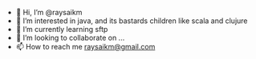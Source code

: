 - 👋 Hi, I’m @raysaikm
- 👀 I’m interested in java, and its bastards children like scala and clujure
- 🌱 I’m currently learning sftp
- 💞️ I’m looking to collaborate on ...
- 📫 How to reach me raysaikm@gmail.com

<!---
raysaikm/raysaikm is a ✨ special ✨ repository because its `README.md` (this file) appears on your GitHub profile.
You can click the Preview link to take a look at your changes.
--->
